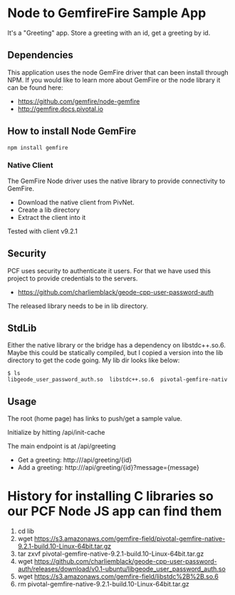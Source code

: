 # Node to GemfireFire Sample App

It's a "Greeting" app.  Store a greeting with an id, get a greeting by id.

## Dependencies

This application uses the node GemFire driver that can been install through NPM.   If you would like to learn more about GemFire or the node library it can be found here:

* https://github.com/gemfire/node-gemfire
* http://gemfire.docs.pivotal.io

## How to install Node GemFire 
```
npm install gemfire
```

### Native Client
The GemFire Node driver uses the native library to provide connectivity to GemFire.

- Download the native client from PivNet.
- Create a lib directory
- Extract the client into it

Tested with client v9.2.1

## Security 
PCF uses security to authenticate it users.   For that we have used this project to provide credentials to the servers.

* https://github.com/charliemblack/geode-cpp-user-password-auth

The released library needs to be in lib directory.

## StdLib

Either the native library or the bridge has a dependency on libstdc++.so.6.  Maybe this could be statically compiled, but I copied a version into the lib directory to get the code going.  My lib dir looks like below:

```
$ ls 
libgeode_user_password_auth.so  libstdc++.so.6  pivotal-gemfire-nativ
```

## Usage

The root (home page) has links to push/get a sample value.

Initialize by hitting /api/init-cache

The main endpoint is at /api/greeting

- Get a greeting: http://<server>/api/greeting/{id}
- Add a greeting: http://<server>/api/greeting/{id}?message={message}

# History for installing C libraries so our PCF Node JS app can find them 
1. cd lib
2. wget https://s3.amazonaws.com/gemfire-field/pivotal-gemfire-native-9.2.1-build.10-Linux-64bit.tar.gz
3. tar zxvf pivotal-gemfire-native-9.2.1-build.10-Linux-64bit.tar.gz 
4. wget https://github.com/charliemblack/geode-cpp-user-password-auth/releases/download/v0.1-ubuntu/libgeode_user_password_auth.so
5. wget https://s3.amazonaws.com/gemfire-field/libstdc%2B%2B.so.6
6. rm pivotal-gemfire-native-9.2.1-build.10-Linux-64bit.tar.gz 

